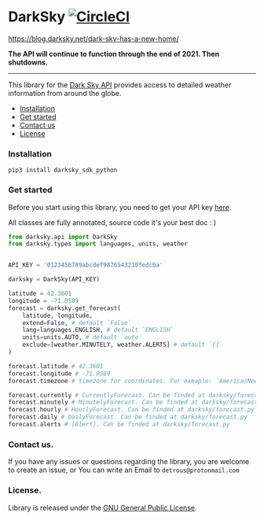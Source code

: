DarkSky [![CircleCI](https://circleci.com/gh/microparts/darksky-sdk-python.svg?style=svg)](https://circleci.com/gh/microparts/darksky-sdk-python)
==========

https://blog.darksky.net/dark-sky-has-a-new-home/ 

**The API will continue to function through the end of 2021. Then shutdowns.**

_________________

This  library for the [Dark Sky
API](https://darksky.net/dev/docs) provides access to detailed
weather information from around the globe.

* [Installation](#installation)
* [Get started](#get-started)
* [Contact us](#contact-us)
* [License](#license)


### Installation
```
pip3 install darksky_sdk_python
```

### Get started

Before you start using this library, you need to get your API key
[here](https://darksky.net/dev/register).

All classes are fully annotated, source code it's your best doc : )

```python
from darksky.api import DarkSky
from darksky.types import languages, units, weather


API_KEY = '0123456789abcdef9876543210fedcba'

darksky = DarkSky(API_KEY)

latitude = 42.3601
longitude = -71.0589
forecast = darksky.get_forecast(
    latitude, longitude,
    extend=False, # default `False`
    lang=languages.ENGLISH, # default `ENGLISH`
    units=units.AUTO, # default `auto`
    exclude=[weather.MINUTELY, weather.ALERTS] # default `[]`
)

forecast.latitude # 42.3601
forecast.longitude # -71.0589
forecast.timezone # timezone for coordinates. For exmaple: `America/New_York`

forecast.currently # CurrentlyForecast. Can be finded at darksky/forecast.py
forecast.minutely # MinutelyForecast. Can be finded at darksky/forecast.py
forecast.hourly # HourlyForecast. Can be finded at darksky/forecast.py
forecast.daily # DailyForecast. Can be finded at darksky/forecast.py
forecast.alerts # [Alert]. Can be finded at darksky/forecast.py
```

### Contact us.

If you have any issues or questions regarding the library, you are welcome to create an issue, or
You can write an Email to `detrous@protonmail.com`


### License.

Library is released under the [GNU General Public License](./LICENSE).
